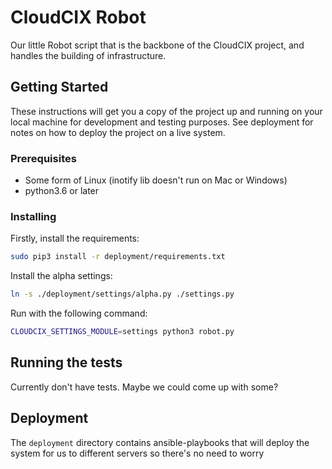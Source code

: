# CloudCIX Robot

Our little Robot script that is the backbone of the CloudCIX project, and handles the building of infrastructure.

## Getting Started

These instructions will get you a copy of the project up and running on your local machine for development and testing purposes. See deployment for notes on how to deploy the project on a live system.

### Prerequisites

- Some form of Linux (inotify lib doesn't run on Mac or Windows)
- python3.6 or later

### Installing

Firstly, install the requirements:

```bash
sudo pip3 install -r deployment/requirements.txt
```

Install the alpha settings:

```bash
ln -s ./deployment/settings/alpha.py ./settings.py
```

Run with the following command:

```bash
CLOUDCIX_SETTINGS_MODULE=settings python3 robot.py
```

## Running the tests

Currently don't have tests. Maybe we could come up with some?

## Deployment

The `deployment` directory contains ansible-playbooks that will deploy the system for us to different servers so there's no need to worry